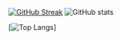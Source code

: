 
[![GitHub Streak](https://github-readme-streak-stats.herokuapp.com/?user=vyaspriyal&theme=dark)](https://git.io/streak-stats)
![ GitHub stats](https://github-readme-stats.vercel.app/api?username=vyaspriyal&show_icons=true&theme=onedark)


[![Top Langs](https://github-readme-stats.vercel.app/api/top-langs/?username=vyaspriyal)]
